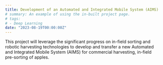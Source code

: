 ```yaml
---
title: Development of an Automated and Integrated Mobile System (AIMS) for Apple Harvest and In-field Sorting (2023.10-2027.09, USDA-NIFA-SCRI, $3.53M; PD: Dr. Renfu Lu)
# summary: An example of using the in-built project page.
# tags:
# - Deep Learning
date: "2023-08-19T00:00:00Z"
---
```

This project will leverage the significant progress on in-field sorting and robotic harvesting technologies to develop and transfer a new Automated and Integrated Mobile System (AIMS) for commercial harvesting, in-field pre-sorting of apples.
